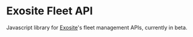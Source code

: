 # Exosite Fleet API

Javascript library for [Exosite](http://exosite.com)'s fleet management APIs, currently in beta.


